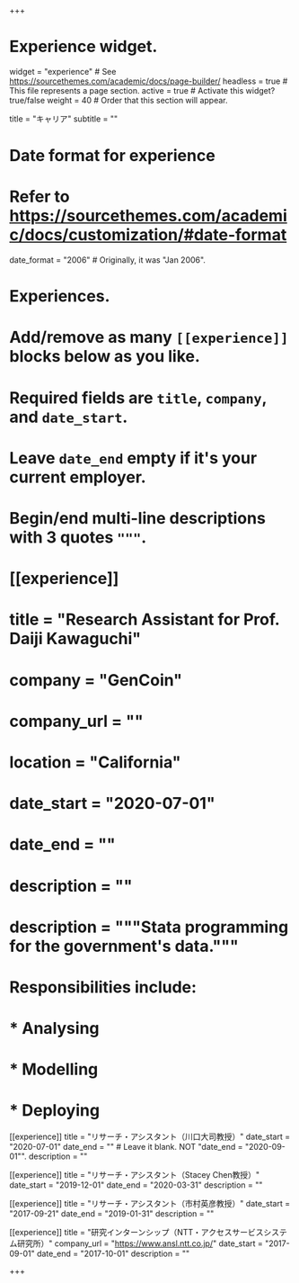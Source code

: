 +++
# Experience widget.
widget = "experience"  # See https://sourcethemes.com/academic/docs/page-builder/
headless = true  # This file represents a page section.
active = true  # Activate this widget? true/false
weight = 40  # Order that this section will appear.

title = "キャリア"
subtitle = ""

# Date format for experience
#   Refer to https://sourcethemes.com/academic/docs/customization/#date-format
date_format = "2006" # Originally, it was "Jan 2006".

# Experiences.
#   Add/remove as many `[[experience]]` blocks below as you like.
#   Required fields are `title`, `company`, and `date_start`.
#   Leave `date_end` empty if it's your current employer.
#   Begin/end multi-line descriptions with 3 quotes `"""`.
# [[experience]]
#   title = "Research Assistant for Prof. Daiji Kawaguchi"
#   company = "GenCoin"
#   company_url = ""
#   location = "California"
#   date_start = "2020-07-01"
#   date_end = ""
#   description = ""
#   description = """Stata programming for the government's data."""
  
#   Responsibilities include:
#  
#   * Analysing
#   * Modelling
#   * Deploying


[[experience]]
  title = "リサーチ・アシスタント（川口大司教授）"
  date_start = "2020-07-01"
  date_end = ""  # Leave it blank. NOT "date_end = "2020-09-01"".
  description = ""


[[experience]]
  title = "リサーチ・アシスタント（Stacey Chen教授）"
  date_start = "2019-12-01"
  date_end = "2020-03-31"
  description = ""


[[experience]]
  title = "リサーチ・アシスタント（市村英彦教授）"
  date_start = "2017-09-21"
  date_end = "2019-01-31"
  description = ""


[[experience]]
  title = "研究インターンシップ（NTT・アクセスサービスシステム研究所）"
  company_url = "https://www.ansl.ntt.co.jp/"
  date_start = "2017-09-01"
  date_end = "2017-10-01"
  description = ""

+++
